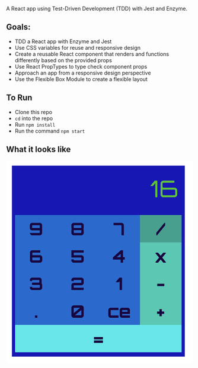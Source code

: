 
A React app using Test-Driven Development (TDD) with Jest and Enzyme.

## Goals:

- TDD a React app with Enzyme and Jest
- Use CSS variables for reuse and responsive design
- Create a reusable React component that renders and functions differently based on the provided props
- Use React PropTypes to type check component props
- Approach an app from a responsive design perspective
- Use the Flexible Box Module to create a flexible layout

## To Run

- Clone this repo
- `cd` into the repo
- Run `npm install`
- Run the command `npm start`

## What it looks like

![Calculator](/public/Calculator.png "Calculator")
